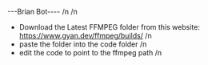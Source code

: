 ---Brian Bot---- /n /n
 
- Download the Latest FFMPEG folder from this website: https://www.gyan.dev/ffmpeg/builds/ /n
- paste the folder into the code folder /n
- edit the code to point to the ffmpeg path /n
